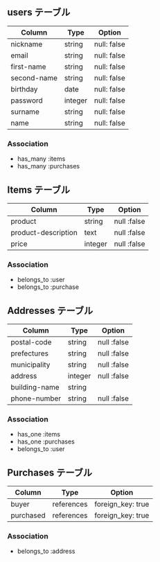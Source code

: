 ## users テーブル

| Column      | Type    | Option      |
| ----------- | ------- | ----------- |
| nickname    | string  | null: false |
| email       | string  | null: false |
| first-name  | string  | null: false |
| second-name | string  | null: false |
| birthday    | date    | null: false |
| password    | integer | null: false |
| surname     | string  | null: false |
| name        | string  | null: false |


### Association
- has_many :items
- has_many :purchases

## Items テーブル

| Column              | Type    | Option      |
| ------------------- | ------- | ----------- |
| product             | string  | null :false |
| product-description | text    | null :false |
| price               | integer | null :false |

### Association

- belongs_to :user
- belongs_to :purchase

## Addresses テーブル 

| Column        | Type    | Option      |
| ------------- | ------- | ----------- |
| postal-code   | string  | null :false |
| prefectures   | string  | null :false |
| municipality  | string  | null :false |
| address       | integer | null :false |
| building-name | string  |             |
| phone-number  | string  | null :false |

### Association

- has_one :items
- has_one :purchases
- belongs_to :user

## Purchases テーブル

| Column    | Type       | Option            |
| --------- | ---------- | ----------------- |
| buyer     | references | foreign_key: true |
| purchased | references | foreign_key: true |

### Association

- belongs_to :address